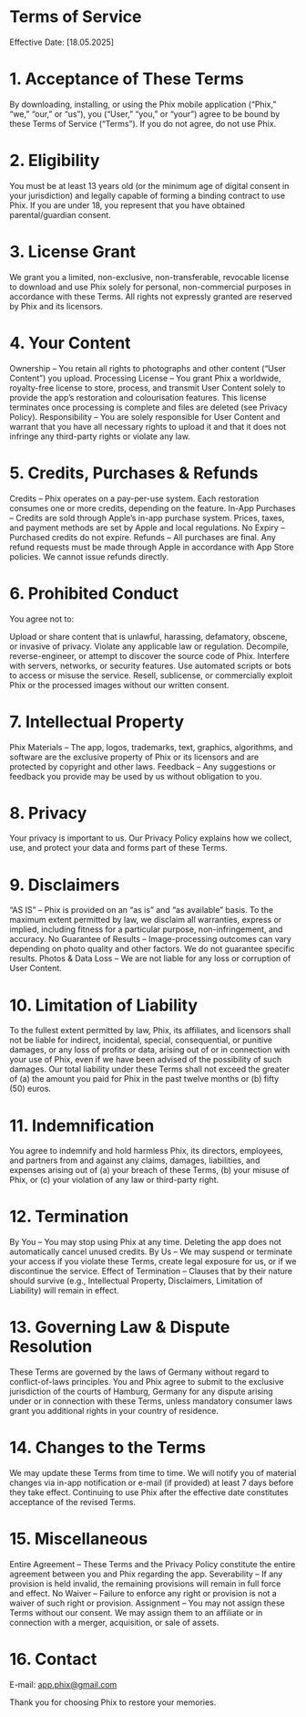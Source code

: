 # Terms of Service
Effective Date: [18.05.2025]

# 1. Acceptance of These Terms
By downloading, installing, or using the Phix mobile application (“Phix,” “we,” “our,” or “us”), you (“User,” “you,” or “your”) agree to be bound by these Terms of Service (“Terms”). If you do not agree, do not use Phix.

# 2. Eligibility
You must be at least 13 years old (or the minimum age of digital consent in your jurisdiction) and legally capable of forming a binding contract to use Phix. If you are under 18, you represent that you have obtained parental/guardian consent.

# 3. License Grant
We grant you a limited, non-exclusive, non-transferable, revocable license to download and use Phix solely for personal, non-commercial purposes in accordance with these Terms. All rights not expressly granted are reserved by Phix and its licensors.

# 4. Your Content
Ownership – You retain all rights to photographs and other content (“User Content”) you upload.
Processing License – You grant Phix a worldwide, royalty-free license to store, process, and transmit User Content solely to provide the app’s restoration and colourisation features. This license terminates once processing is complete and files are deleted (see Privacy Policy).
Responsibility – You are solely responsible for User Content and warrant that you have all necessary rights to upload it and that it does not infringe any third-party rights or violate any law.

# 5. Credits, Purchases & Refunds
Credits – Phix operates on a pay-per-use system. Each restoration consumes one or more credits, depending on the feature.
In-App Purchases – Credits are sold through Apple’s in-app purchase system. Prices, taxes, and payment methods are set by Apple and local regulations.
No Expiry – Purchased credits do not expire.
Refunds – All purchases are final. Any refund requests must be made through Apple in accordance with App Store policies. We cannot issue refunds directly.

# 6. Prohibited Conduct
You agree not to:

Upload or share content that is unlawful, harassing, defamatory, obscene, or invasive of privacy.
Violate any applicable law or regulation.
Decompile, reverse-engineer, or attempt to discover the source code of Phix.
Interfere with servers, networks, or security features.
Use automated scripts or bots to access or misuse the service.
Resell, sublicense, or commercially exploit Phix or the processed images without our written consent.

# 7. Intellectual Property
Phix Materials – The app, logos, trademarks, text, graphics, algorithms, and software are the exclusive property of Phix or its licensors and are protected by copyright and other laws.
Feedback – Any suggestions or feedback you provide may be used by us without obligation to you.

# 8. Privacy
Your privacy is important to us. Our Privacy Policy explains how we collect, use, and protect your data and forms part of these Terms.

# 9. Disclaimers
“AS IS” – Phix is provided on an “as is” and “as available” basis. To the maximum extent permitted by law, we disclaim all warranties, express or implied, including fitness for a particular purpose, non-infringement, and accuracy.
No Guarantee of Results – Image-processing outcomes can vary depending on photo quality and other factors. We do not guarantee specific results.
Photos & Data Loss – We are not liable for any loss or corruption of User Content.

# 10. Limitation of Liability
To the fullest extent permitted by law, Phix, its affiliates, and licensors shall not be liable for indirect, incidental, special, consequential, or punitive damages, or any loss of profits or data, arising out of or in connection with your use of Phix, even if we have been advised of the possibility of such damages. Our total liability under these Terms shall not exceed the greater of (a) the amount you paid for Phix in the past twelve months or (b) fifty (50) euros.

# 11. Indemnification
You agree to indemnify and hold harmless Phix, its directors, employees, and partners from and against any claims, damages, liabilities, and expenses arising out of (a) your breach of these Terms, (b) your misuse of Phix, or (c) your violation of any law or third-party right.

# 12. Termination
By You – You may stop using Phix at any time. Deleting the app does not automatically cancel unused credits.
By Us – We may suspend or terminate your access if you violate these Terms, create legal exposure for us, or if we discontinue the service.
Effect of Termination – Clauses that by their nature should survive (e.g., Intellectual Property, Disclaimers, Limitation of Liability) will remain in effect.

# 13. Governing Law & Dispute Resolution
These Terms are governed by the laws of Germany without regard to conflict-of-laws principles. You and Phix agree to submit to the exclusive jurisdiction of the courts of Hamburg, Germany for any dispute arising under or in connection with these Terms, unless mandatory consumer laws grant you additional rights in your country of residence.

# 14. Changes to the Terms
We may update these Terms from time to time. We will notify you of material changes via in-app notification or e-mail (if provided) at least 7 days before they take effect. Continuing to use Phix after the effective date constitutes acceptance of the revised Terms.

# 15. Miscellaneous
Entire Agreement – These Terms and the Privacy Policy constitute the entire agreement between you and Phix regarding the app.
Severability – If any provision is held invalid, the remaining provisions will remain in full force and effect.
No Waiver – Failure to enforce any right or provision is not a waiver of such right or provision.
Assignment – You may not assign these Terms without our consent. We may assign them to an affiliate or in connection with a merger, acquisition, or sale of assets.

# 16. Contact
E-mail: app.phix@gmail.com

Thank you for choosing Phix to restore your memories.

